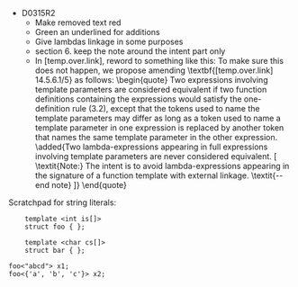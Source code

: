 - D0315R2
    + Make removed text red
    + Green an underlined for additions
    + Give lambdas linkage in some purposes
    + section 6. keep the note around the intent part only
    + In [temp.over.link], reword to something like this:
        To make sure this does not happen, we propose amending \textbf{[temp.over.link]
        14.5.6.1/5} as follows:
        \begin{quote}
          Two expressions involving template parameters are considered equivalent
          if two function definitions containing the expressions would satisfy the
          one-definition rule (3.2), except that the tokens used to name the template
          parameters may differ as long as a token used to name a template parameter
          in one expression is replaced by another token that names the same template
          parameter in the other expression. \added{Two lambda-expressions appearing
          in full expressions involving template parameters are never considered
          equivalent. [ \textit{Note:} The intent is to avoid lambda-expressions
          appearing in the signature of a function template with external linkage.
          \textit{-- end note} ]}
        \end{quote}


Scratchpad for string literals:

        template <int is[]>
        struct foo { };

        template <char cs[]>
        struct bar { };

    foo<"abcd"> x1;
    foo<{'a', 'b', 'c'}> x2;
